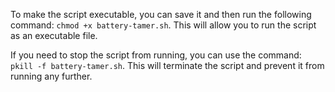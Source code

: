 To make the script executable, you can save it and then run the following command: `chmod +x battery-tamer.sh`. 
This will allow you to run the script as an executable file.

If you need to stop the script from running, you can use the command: `pkill -f battery-tamer.sh`. 
This will terminate the script and prevent it from running any further.
